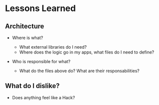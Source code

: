 # Lessons Learned
## Architecture
* Where is what?
	* What external libraries do I need?
	* Where does the logic go in my apps, what files do I need to define?
	
* Who is responsible for what?
	* What do the files above do? What are their responsabilities?
	
## What do I dislike?
* Does anything feel like a Hack?